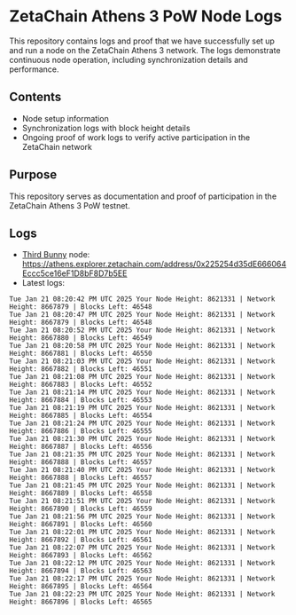 # ZetaChain Athens 3 PoW Node Logs
This repository contains logs and proof that we have successfully set up and run a node on the ZetaChain Athens 3 network. The logs demonstrate continuous node operation, including synchronization details and performance.

## Contents
- Node setup information
- Synchronization logs with block height details
- Ongoing proof of work logs to verify active participation in the ZetaChain network

## Purpose
This repository serves as documentation and proof of participation in the ZetaChain Athens 3 PoW testnet.

## Logs

- [Third Bunny](https://thirdbunny.xyz/) node: https://athens.explorer.zetachain.com/address/0x225254d35dE666064Eccc5ce16eF1D8bF8D7b5EE
- Latest logs:
```
Tue Jan 21 08:20:42 PM UTC 2025 Your Node Height: 8621331 | Network Height: 8667879 | Blocks Left: 46548
Tue Jan 21 08:20:47 PM UTC 2025 Your Node Height: 8621331 | Network Height: 8667879 | Blocks Left: 46548
Tue Jan 21 08:20:52 PM UTC 2025 Your Node Height: 8621331 | Network Height: 8667880 | Blocks Left: 46549
Tue Jan 21 08:20:58 PM UTC 2025 Your Node Height: 8621331 | Network Height: 8667881 | Blocks Left: 46550
Tue Jan 21 08:21:03 PM UTC 2025 Your Node Height: 8621331 | Network Height: 8667882 | Blocks Left: 46551
Tue Jan 21 08:21:08 PM UTC 2025 Your Node Height: 8621331 | Network Height: 8667883 | Blocks Left: 46552
Tue Jan 21 08:21:14 PM UTC 2025 Your Node Height: 8621331 | Network Height: 8667884 | Blocks Left: 46553
Tue Jan 21 08:21:19 PM UTC 2025 Your Node Height: 8621331 | Network Height: 8667885 | Blocks Left: 46554
Tue Jan 21 08:21:24 PM UTC 2025 Your Node Height: 8621331 | Network Height: 8667886 | Blocks Left: 46555
Tue Jan 21 08:21:30 PM UTC 2025 Your Node Height: 8621331 | Network Height: 8667887 | Blocks Left: 46556
Tue Jan 21 08:21:35 PM UTC 2025 Your Node Height: 8621331 | Network Height: 8667888 | Blocks Left: 46557
Tue Jan 21 08:21:40 PM UTC 2025 Your Node Height: 8621331 | Network Height: 8667888 | Blocks Left: 46557
Tue Jan 21 08:21:45 PM UTC 2025 Your Node Height: 8621331 | Network Height: 8667889 | Blocks Left: 46558
Tue Jan 21 08:21:51 PM UTC 2025 Your Node Height: 8621331 | Network Height: 8667890 | Blocks Left: 46559
Tue Jan 21 08:21:56 PM UTC 2025 Your Node Height: 8621331 | Network Height: 8667891 | Blocks Left: 46560
Tue Jan 21 08:22:01 PM UTC 2025 Your Node Height: 8621331 | Network Height: 8667892 | Blocks Left: 46561
Tue Jan 21 08:22:07 PM UTC 2025 Your Node Height: 8621331 | Network Height: 8667893 | Blocks Left: 46562
Tue Jan 21 08:22:12 PM UTC 2025 Your Node Height: 8621331 | Network Height: 8667894 | Blocks Left: 46563
Tue Jan 21 08:22:17 PM UTC 2025 Your Node Height: 8621331 | Network Height: 8667895 | Blocks Left: 46564
Tue Jan 21 08:22:23 PM UTC 2025 Your Node Height: 8621331 | Network Height: 8667896 | Blocks Left: 46565
```
